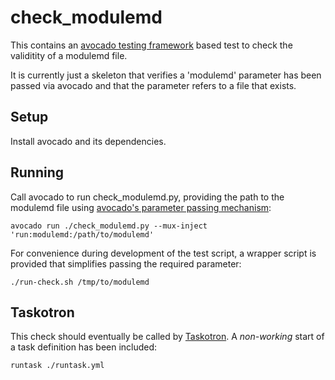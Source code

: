 # check_modulemd

This contains an [avocado testing framework](http://avocado-framework.github.io/)
based test to check the validitity of a modulemd file.

It is currently just a skeleton that verifies a 'modulemd' parameter has been
passed via avocado and that the parameter refers to a file that exists.

## Setup

Install avocado and its dependencies.

## Running

Call avocado to run check_modulemd.py, providing the path to the modulemd file using
[avocado's parameter passing mechanism](http://avocado-framework.readthedocs.io/en/latest/WritingTests.html#accessing-test-parameters):

    avocado run ./check_modulemd.py --mux-inject 'run:modulemd:/path/to/modulemd'

For convenience during development of the test script, a wrapper script is
provided that simplifies passing the required parameter:

    ./run-check.sh /tmp/to/modulemd

## Taskotron

This check should eventually be called by [Taskotron](https://fedoraproject.org/wiki/Taskotron). A *non-working* start of a task definition has been included:

    runtask ./runtask.yml
